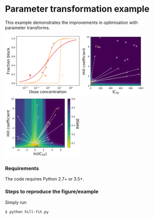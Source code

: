 # Parameter transformation example

This example demonstrates the improvements in optimisation with parameter transforms.

<img src="hill-fig/dose-response-example.png" width="250" height="200"><img src="hill-fig/dose-response-simple-fit.png" width="210" height="200"><img src="hill-fig/dose-response-simple-transformed-fit.png" width="250" height="200">

### Requirements
The code requires Python 2.7+ or 3.5+.

### Steps to reproduce the figure/example
Simply run
```console
$ python hill-fit.py
```

